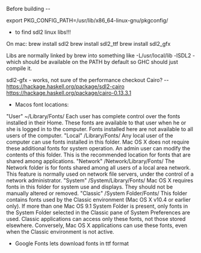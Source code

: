 Before building --

export PKG_CONFIG_PATH=/usr/lib/x86_64-linux-gnu/pkgconfig/

- to find sdl2 linux libs!!!

On mac:
brew install sdl2
brew install sdl2_ttf
brew install sdl2_gfx

Libs are normally linked by brew into something like -L/usr/local/lib -lSDL2 - which should be available on the PATH by default so GHC should just compile it.

sdl2-gfx - works, not sure of the performance
checkout Cairo? -- https://hackage.haskell.org/package/sdl2-cairo
https://hackage.haskell.org/package/cairo-0.13.3.1


* Macos font locations:

"User"	~/Library/Fonts/
Each user has complete control over the fonts installed in their Home. These fonts are available to that user when he or she is logged in to the computer. Fonts installed here are not available to all users of the computer.
"Local"	/Library/Fonts/	Any local user of the computer can use fonts installed in this folder. Mac OS X does not require these additional fonts for system operation. An admin user can modify the contents of this folder. This is the recommended location for fonts that are shared among applications.
"Network"	/Network/Library/Fonts/	The Network folder is for fonts shared among all users of a local area network. This feature is normally used on network file servers, under the control of a network administrator.
"System"	/System/Library/Fonts/	Mac OS X requires fonts in this folder for system use and displays. They should not be manually altered or removed.
"Classic"	/System Folder/Fonts/	This folder contains fonts used by the Classic environment (Mac OS X v10.4 or earlier only). If more than one Mac OS 9.1 System Folder is present, only fonts in the System Folder selected in the Classic pane of System Preferences are used. Classic applications can access only these fonts, not those stored elsewhere. Conversely, Mac OS X applications can use these fonts, even when the Classic environment is not active.

- Google Fonts lets download fonts in ttf format